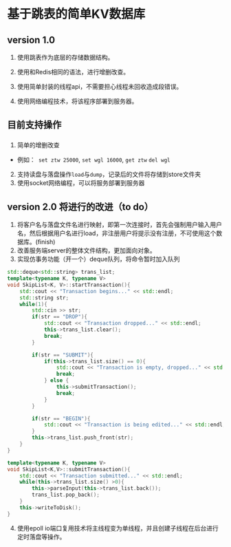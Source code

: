 <!--
 * @Author: zzzzztw
 * @Date: 2023-03-30 18:19:50
 * @LastEditors: Do not edit
 * @LastEditTime: 2023-04-06 23:00:48
 * @FilePath: /SimpleSkiplistDB/README.md
-->
# 基于跳表的简单KV数据库

## version 1.0
1. 使用跳表作为底层的存储数据结构。

2. 使用和Redis相同的语法，进行增删改查。

3. 使用简单封装的线程api，不需要担心线程未回收造成段错误。

4. 使用网络编程技术，将该程序部署到服务器。

## 目前支持操作
### 
1. 简单的增删改查 
* 例如：``` set ztw 25000```, ```set wgl 16000```, ```get ztw``` ```del wgl``` 
2. 支持读盘与落盘操作```load```与```dump```，记录后的文件将存储到store文件夹
3. 使用socket网络编程，可以将服务部署到服务器

## version 2.0 将进行的改进（to do）
1. 将客户名与落盘文件名进行映射，即第一次连接时，首先会强制用户输入用户名，然后根据用户名进行load，非注册用户将提示没有注册，不可使用这个数据库。(finish)
2. 改善服务端server的整体文件结构，更加面向对象。
3. 实现仿事务功能（开一个）deque队列，将命令暂时加入队列
```cpp
std::deque<std::string> trans_list;
template<typename K, typename V>
void SkipList<K, V>::startTransaction(){
    std::cout << "Transaction begins..." << std::endl;
    std::string str;
    while(1){
        std::cin >> str;
        if(str == "DROP"){
            std::cout << "Transaction dropped..." << std::endl;
            this->trans_list.clear();
            break;      
        }

        if(str == "SUBMIT"){
            if(this->trans_list.size() == 0){
                std::cout << "Transaction is empty, dropped..." << std::endl;
                break;
            } else {
                this->submitTransaction();
                break;
            }
        }

        if(str == "BEGIN"){
            std::cout << "Transaction is being edited..." << std::endl;
        }
        this->trans_list.push_front(str);
    }
}

template<typename K, typename V>
void SkipList<K,V>::submitTransaction(){
    std::cout << "Transaction submitted..." << std::endl;
    while(this->trans_list.size() >0){
        this->parseInput(this->trans_list.back());
        trans_list.pop_back();
    }
    this->writeToDisk();
}


```
4. 使用epoll io端口复用技术将主线程变为单线程，并且创建子线程在后台进行定时落盘等操作。
